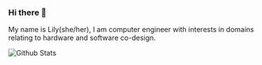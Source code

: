 ### Hi there 👋
My name is Lily(she/her),
I am computer engineer with interests in domains relating to hardware and software co-design.

![Github Stats](https://github-readme-stats.vercel.app/api?username=BoringLily&count_private=true&theme=cobalt)
